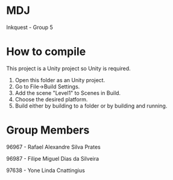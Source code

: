 # MDJ
Inkquest - Group 5

# How to compile
This project is a Unity project so Unity is required.

1. Open this folder as an Unity project.
2. Go to File->Build Settings.
3. Add the scene "Level1" to Scenes in Build.
4. Choose the desired platform.
5. Build either by building to a folder or by building and running.

# Group Members
96967 - Rafael Alexandre Silva Prates

96987 - Filipe Miguel Dias da Silveira

97638 - Yone Linda Cnattingius
